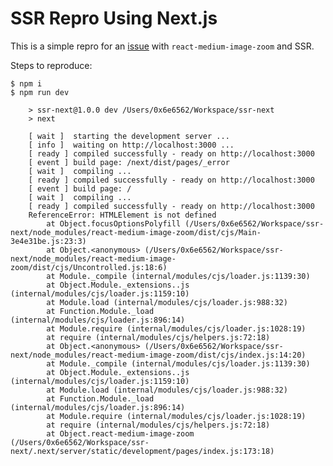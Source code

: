 # SSR Repro Using Next.js

This is a simple repro for an [issue](https://github.com/rpearce/react-medium-image-zoom/issues/202) with `react-medium-image-zoom` and SSR.

Steps to reproduce:

    $ npm i
    $ npm run dev

        > ssr-next@1.0.0 dev /Users/0x6e6562/Workspace/ssr-next
        > next

        [ wait ]  starting the development server ...
        [ info ]  waiting on http://localhost:3000 ...
        [ ready ] compiled successfully - ready on http://localhost:3000
        [ event ] build page: /next/dist/pages/_error
        [ wait ]  compiling ...
        [ ready ] compiled successfully - ready on http://localhost:3000
        [ event ] build page: /
        [ wait ]  compiling ...
        [ ready ] compiled successfully - ready on http://localhost:3000
        ReferenceError: HTMLElement is not defined
            at Object.focusOptionsPolyfill (/Users/0x6e6562/Workspace/ssr-next/node_modules/react-medium-image-zoom/dist/cjs/Main-3e4e31be.js:23:3)
            at Object.<anonymous> (/Users/0x6e6562/Workspace/ssr-next/node_modules/react-medium-image-zoom/dist/cjs/Uncontrolled.js:18:6)
            at Module._compile (internal/modules/cjs/loader.js:1139:30)
            at Object.Module._extensions..js (internal/modules/cjs/loader.js:1159:10)
            at Module.load (internal/modules/cjs/loader.js:988:32)
            at Function.Module._load (internal/modules/cjs/loader.js:896:14)
            at Module.require (internal/modules/cjs/loader.js:1028:19)
            at require (internal/modules/cjs/helpers.js:72:18)
            at Object.<anonymous> (/Users/0x6e6562/Workspace/ssr-next/node_modules/react-medium-image-zoom/dist/cjs/index.js:14:20)
            at Module._compile (internal/modules/cjs/loader.js:1139:30)
            at Object.Module._extensions..js (internal/modules/cjs/loader.js:1159:10)
            at Module.load (internal/modules/cjs/loader.js:988:32)
            at Function.Module._load (internal/modules/cjs/loader.js:896:14)
            at Module.require (internal/modules/cjs/loader.js:1028:19)
            at require (internal/modules/cjs/helpers.js:72:18)
            at Object.react-medium-image-zoom (/Users/0x6e6562/Workspace/ssr-next/.next/server/static/development/pages/index.js:173:18)